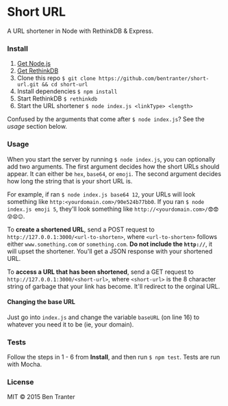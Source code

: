 # Short URL

A URL shortener in Node with RethinkDB & Express.

### Install

1. [Get Node.js](https://nodejs.org)
2. [Get RethinkDB](http://rethinkdb.com/)
3. Clone this repo `$ git clone https://github.com/bentranter/short-url.git && cd short-url`
4. Install dependencies `$ npm install`
5. Start RethinkDB `$ rethinkdb`
6. Start the URL shortener `$ node index.js <linkType> <length>`

Confused by the arguments that come after `$ node index.js`? See the *usage* section below.

### Usage

When you start the server by running `$ node index.js`, you can optionally add two arguments. The first argument decides how the short URLs should appear. It can either be `hex`, `base64`, or `emoji`. The second argument decides how long the string that is your short URL is.

For example, if ran `$ node index.js base64 12`, your URLs will look something like `http:<yourdomain.com>/90e524b77bb0`. If you ran `$ node index.js emoji 5`, they'll look something like `http://<yourdomain.com>/😨😨😰😧😊`.

To **create a shortened URL**, send a POST request to `http://127.0.0.1:3000/<url-to-shorten>`, where `<url-to-shorten>` follows either `www.something.com` or `something.com`. **Do not include the `http://`**, it will upset the shortener. You'll get a JSON response with your shortened URL.

To **access a URL that has been shortened**, send a GET request to `http://127.0.0.1:3000/<short-url>`, where `<short-url>` is the 8 character string of garbage that your link has become. It'll redirect to the orginal URL.

#### Changing the base URL

Just go into `index.js` and change the variable `baseURL` (on line 16) to whatever you need it to be (ie, your domain).

### Tests

Follow the steps in 1 - 6 from **Install**, and then run `$ npm test`. Tests are run with Mocha.

### License

MIT &copy; 2015 Ben Tranter